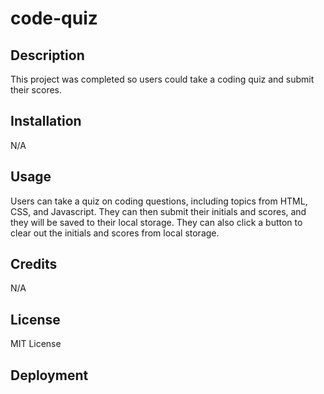# code-quiz

## Description

This project was completed so users could take a coding quiz and submit their scores.

## Installation

N/A

## Usage

Users can take a quiz on coding questions, including topics from HTML, CSS, and Javascript. They can then submit their initials and scores, and they will be saved to their local storage. They can also click a button to clear out the initials and scores from local storage. 

## Credits

N/A


## License

MIT License

## Deployment